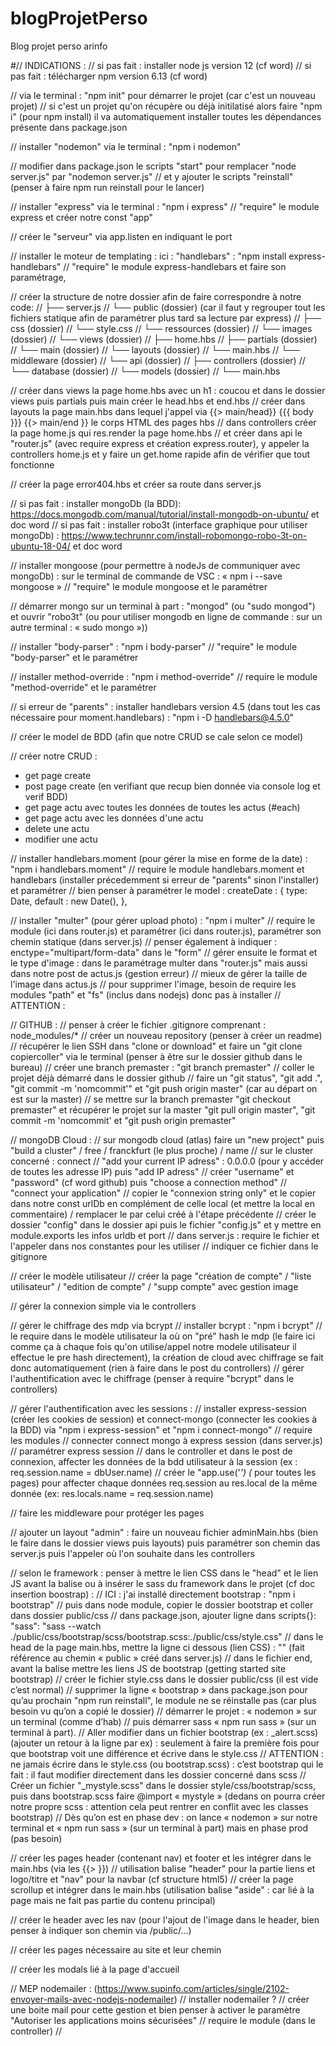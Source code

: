 # blogProjetPerso
Blog projet perso arinfo

#// INDICATIONS :
// si pas fait : installer node js version 12 (cf word)
// si pas fait : télécharger npm version 6.13 (cf word)

// via le terminal : "npm init" pour démarrer le projet (car c'est un nouveau projet)
// si c'est un projet qu'on récupère ou déjà initilatisé alors faire "npm i" (pour npm install) il va automatiquement installer toutes les dépendances présente dans package.json

// installer "nodemon" via le terminal : "npm i nodemon"

// modifier dans package.json le scripts "start" pour remplacer "node server.js" par "nodemon server.js" 
// et y ajouter le scripts "reinstall" (penser à faire npm run reinstall pour le lancer)

// installer "express" via le terminal : "npm i express"
// "require" le module express et créer notre const "app"

// créer le "serveur" via app.listen en indiquant le port

// installer le moteur de templating : ici : "handlebars" : "npm install express-handlebars"
// "require" le module express-handlebars et faire son paramétrage,

// créer la structure de notre dossier afin de faire correspondre à notre code:
// ├── server.js
// └── public (dossier) (car il faut y regrouper tout les fichiers statique afin de paramétrer plus tard sa lecture par express)
//          ├── css (dossier)
//              └── style.css
//          └── ressources (dossier)
//              └── images (dossier)
// └── views (dossier)
//          ├── home.hbs
//          ├── partials (dossier)
//              └── main (dossier)
//          └── layouts (dossier)
//              └── main.hbs
// └── middleware (dossier)
// └── api (dossier)
//          ├── controllers (dossier)
//          └── database (dossier)
//              └── models (dossier)
//          └── main.hbs

// créer dans views la page home.hbs avec un h1 : coucou et dans le dossier views puis partials puis main créer le head.hbs et end.hbs
// créer dans layouts la page main.hbs dans lequel j'appel via {{> main/head}} {{{ body }}} {{> main/end }} le corps HTML des pages hbs
// dans controllers créer la page home.js qui res.render la page home.hbs 
// et créer dans api le "router.js" (avec require express et création express.router), y appeler la controllers home.js et y faire un get.home rapide afin de vérifier que tout fonctionne

// créer la page error404.hbs et créer sa route dans server.js

// si pas fait : installer mongoDb (la BDD): https://docs.mongodb.com/manual/tutorial/install-mongodb-on-ubuntu/ et doc word 
// si pas fait : installer robo3t (interface graphique pour utiliser mongoDb) : https://www.techrunnr.com/install-robomongo-robo-3t-on-ubuntu-18-04/ et doc word

// installer mongoose (pour permettre à nodeJs de communiquer avec mongoDb) : sur le terminal de commande de VSC : « npm i --save mongoose » 
// "require" le module mongoose et le paramétrer

// démarrer mongo sur un terminal à part : "mongod" (ou "sudo mongod") et ouvrir "robo3t" (ou pour utiliser mongodb en ligne de commande : sur un autre terminal : « sudo mongo »))

// installer "body-parser" : "npm i body-parser"
// "require" le module "body-parser" et le paramétrer

// installer method-override : "npm i method-override"
// require le module "method-override" et le paramétrer

// si erreur de "parents" : installer handlebars version 4.5 (dans tout les cas nécessaire pour moment.handlebars) : "npm i -D handlebars@4.5.0"

// créer le model de BDD (afin que notre CRUD se cale selon ce model)

// créer notre CRUD :
 - get page create
 - post page create (en verifiant que recup bien donnée via console log et verif BDD)
 - get page actu avec toutes les données de toutes les actus (#each)
 - get page actu avec les données d'une actu
 - delete une actu
 - modifier une actu

// installer handlebars.moment (pour gérer la mise en forme de la date) : "npm i handlebars.moment"
// require le module handlebars.moment et handlebars (installer précedemment si erreur de "parents" sinon l'installer) et paramétrer
// bien penser à paramétrer le model :
    createDate : {
        type: Date,
        default : new Date(),
    },

// installer "multer" (pour gérer upload photo) : "npm i multer"
// require le module (ici dans router.js) et paramétrer (ici dans router.js), paramétrer son chemin statique (dans server.js)
// penser également à indiquer : enctype="multipart/form-data" dans le "form"
// gérer ensuite le format et le type d'image : dans le paramétrage multer dans "router.js" mais aussi dans notre post de actus.js (gestion erreur)
// mieux de gérer la taille de l'image dans actus.js
// pour supprimer l'image, besoin de require les modules "path" et "fs" (inclus dans nodejs) donc pas à installer
// ATTENTION : 


// GITHUB : 
// penser à créer le fichier .gitignore comprenant : node_modules/*
// créer un nouveau repository (penser à créer un readme)
// récupérer le lien SSH dans "clone or download" et faire un "git clone copiercoller" via le terminal (penser à être sur le dossier github dans le bureau)
// créer une branch premaster : "git branch premaster"
// coller le projet déjà démarré dans le dossier github
// faire un "git status", "git add .", "git commit -m 'nomcommit'" et "git push origin master" (car au départ on est sur la master)
// se mettre sur la branch premaster "git checkout premaster" et récupérer le projet sur la master "git pull origin master", "git commit -m 'nomcommit' et "git push origin premaster"

// mongoDB Cloud : 
// sur mongodb cloud (atlas) faire un "new project" puis "build a cluster" / free / franckfurt (le plus proche) / name 
// sur le cluster concerné : connect
// "add your current IP adress" : 0.0.0.0 (pour y accéder de toutes les adresse IP) puis "add IP adress"
// créer "username" et "password" (cf word github) puis "choose a connection method"
// "connect your application"
// copier le "connexion string only" et le copier dans notre const urlDb en complément de celle local (et mettre la local en commentaire) / remplacer le <password> par celui créé à l'étape précédente
// créer le dossier "config" dans le dossier api puis le fichier "config.js" et y mettre en  module.exports les infos urldb et port
// dans server.js : require le fichier et l'appeler dans nos constantes pour les utiliser
// indiquer ce fichier dans le gitignore


// créer le modèle utilisateur
// créer la page "création de compte" / "liste utilisateur" / "edition de compte" / "supp compte" avec gestion image

// gérer la connexion simple via le controllers

// gérer le chiffrage des mdp via bcrypt
// installer bcrypt : "npm i bcrypt"
// le require dans le modèle utilisateur la où on "pré" hash le mdp (le faire ici comme ça à chaque fois qu'on utilise/appel notre modele utilisateur il effectue le pre hash directement), la création de cloud avec chiffrage se fait donc automatiquement (rien à faire dans le post du controllers)
// gérer l'authentification avec le chiffrage (penser à require "bcrypt" dans le controllers)

// gérer l'authentification avec les sessions :
// installer express-session (créer les cookies de session) et connect-mongo (connecter les cookies à la BDD) via "npm i express-session" et "npm i connect-mongo"
// require les modules
// connecter connect mongo à express session (dans server.js)
// paramétrer express session
// dans le controller et dans le post de connexion, affecter les données de la bdd utilisateur à la session (ex : req.session.name = dbUser.name)
// créer le "app.use('*') (* pour toutes les pages) pour affecter chaque données req.session au res.local de la même donnée (ex: res.locals.name = req.session.name)

// faire les middleware pour protéger les pages

// ajouter un layout "admin" : faire un nouveau fichier adminMain.hbs (bien le faire dans le dossier views puis layouts) puis paramétrer son chemin das server.js puis l'appeler où l'on souhaite dans les controllers

// selon le framework : penser à mettre le lien CSS dans le "head" et le lien JS avant la balise </body> ou à insérer le sass du framework dans le projet (cf doc insertion boostrap) :
// ICI : j'ai installé directement bootstrap : "npm i bootstrap"
// puis dans node module, copier le dossier bootstrap et coller dans dossier public/css
// dans package.json, ajouter ligne dans scripts{}:
"sass": "sass --watch ./public/css/bootstrap/scss/bootstrap.scss:./public/css/style.css"
// dans le head de la page main.hbs, mettre la ligne ci dessous (lien CSS) : 
"<link rel="stylesheet" href="/public/css/style.css">" (fait référence au chemin « public » créé dans server.js)
// dans le fichier end, avant la balise </body> mettre les liens JS de bootstrap (getting started site bootstrap)
// créer le fichier style.css dans le dossier public/css (il est vide c’est normal)
// supprimer la ligne « bootstrap » dans package.json pour qu’au prochain "npm run reinstall", le module ne se réinstalle pas (car plus besoin vu qu’on a copié le dossier)
// démarrer le projet : « nodemon » sur un terminal (comme d’hab)
// puis démarrer sass « npm run sass » (sur un terminal à part). 
// Aller modifier dans un fichier bootstrap (ex : _alert.scss) (ajouter un retour à la ligne par ex) : seulement à faire la première fois pour que bootstrap voit une différence et écrive dans le style.css
// ATTENTION : ne jamais écrire dans le style.css (ou bootstrap.scss) : c’est bootstrap qui le fait : il faut modifier directement dans les dossier concerné dans scss
// Créer un fichier "_mystyle.scss" dans le dossier style/css/bootstrap/scss, puis dans bootstrap.scss faire @import « mystyle » (dedans on pourra créer notre propre scss : attention cela peut rentrer en conflit avec les classes bootstrap)
// Dès qu’on est en phase dev : on lance « nodemon » sur notre terminal et « npm run sass » (sur un terminal à part) mais en phase prod (pas besoin) 

// créer les pages header (contenant nav) et footer et les intégrer dans le main.hbs (via les {{> }})
// utilisation balise "header" pour la partie liens et logo/titre et "nav" pour la navbar (cf structure html5)
// créer la page scrollup et intégrer dans le main.hbs (utilisation balise "aside" : car lié à la page mais ne fait pas partie du contenu principal)

// créer le header avec les nav (pour l'ajout de l'image dans le header, bien penser à indiquer son chemin via /public/...)

// créer les pages nécessaire au site et leur chemin

// créer les modals lié à la page d'accueil


// MEP nodemailer : (https://www.supinfo.com/articles/single/2102-envoyer-mails-avec-nodejs-nodemailer)
// installer nodemailer ?
// créer une boite mail pour cette gestion et bien penser à activer le paramètre "Autoriser les applications moins sécurisées" 
// require le module (dans le controller)
// 

